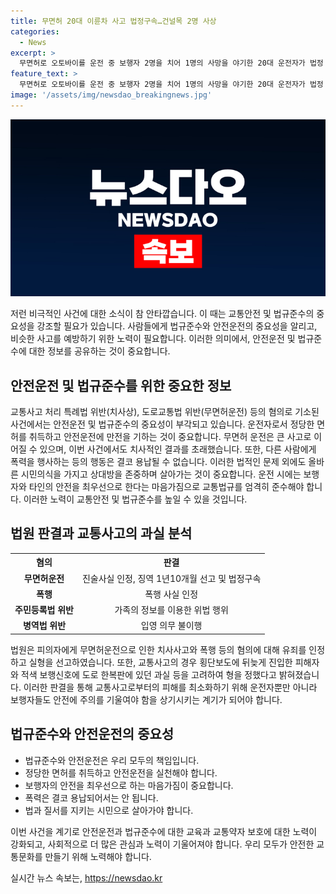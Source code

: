 ```yaml
---
title: 무면허 20대 이륜차 사고 법정구속…건널목 2명 사상
categories:
  - News
excerpt: >
  무면허로 오토바이를 운전 중 보행자 2명을 치어 1명의 사망을 야기한 20대 운전자가 법정 구속됐다. 폭행과 주민등록법 위반 혐의도 추가기소됐으며, 법원은 모든 혐의를 인정하고 징역 1년10월을 선고했다. 운전자는 무면허 운전으로 2명을 다친 사고로 폭행과 주민등록법 위반 혐의를 받았으며, 정당한 이유 없이 병역 응하지 않는 등 다양한 법을 위반했다. 법원은 중대한 결과를 초래한 행위를 고려해 형을 정했다.
feature_text: >
  무면허로 오토바이를 운전 중 보행자 2명을 치어 1명의 사망을 야기한 20대 운전자가 법정 구속됐다. 폭행과 주민등록법 위반 혐의도 추가기소됐으며, 법원은 모든 혐의를 인정하고 징역 1년10월을 선고했다. 운전자는 무면허 운전으로 2명을 다친 사고로 폭행과 주민등록법 위반 혐의를 받았으며, 정당한 이유 없이 병역 응하지 않는 등 다양한 법을 위반했다. 법원은 중대한 결과를 초래한 행위를 고려해 형을 정했다.
image: '/assets/img/newsdao_breakingnews.jpg'
---
```


<p><img src="/assets/img/newsdao_breakingnews.jpg" alt="ontimetimes 속보" /></p>

<p>저런 비극적인 사건에 대한 소식이 참 안타깝습니다. 이 때는 교통안전 및 법규준수의 중요성을 강조할 필요가 있습니다. 사람들에게 법규준수와 안전운전의 중요성을 알리고, 비슷한 사고를 예방하기 위한 노력이 필요합니다. 이러한 의미에서, 안전운전 및 법규준수에 대한 정보를 공유하는 것이 중요합니다. </p>

<h2 data-ke-size="size26">안전운전 및 법규준수를 위한 중요한 정보</h2>

<p data-ke-size="size16">교통사고 처리 특례법 위반(치사상), 도로교통법 위반(무면허운전) 등의 혐의로 기소된 사건에서는 안전운전 및 법규준수의 중요성이 부각되고 있습니다. 운전자로서 정당한 면허를 취득하고 안전운전에 만전을 기하는 것이 중요합니다. 무면허 운전은 큰 사고로 이어질 수 있으며, 이번 사건에서도 치사적인 결과를 초래했습니다. 또한, 다른 사람에게 폭력을 행사하는 등의 행동은 결코 용납될 수 없습니다. 이러한 법적인 문제 외에도 올바른 시민의식을 가지고 상대방을 존중하며 살아가는 것이 중요합니다. 운전 시에는 보행자와 타인의 안전을 최우선으로 한다는 마음가짐으로 교통법규를 엄격히 준수해야 합니다. 이러한 노력이 교통안전 및 법규준수를 높일 수 있을 것입니다.</p>

<h2 data-ke-size="size26">법원 판결과 교통사고의 과실 분석</h2>

<table>
    <tr>
        <th>혐의</th>
        <th>판결</th>
    </tr>
    <tr>
        <td style="text-align: center; height: 17px;"><b>무면허운전</b></td>
        <td style="text-align: center; height: 17px;">진술사실 인정, 징역 1년10개월 선고 및 법정구속</td>
    </tr>
    <tr>
        <td style="text-align: center; height: 17px;"><b>폭행</b></td>
        <td style="text-align: center; height: 17px;">폭행 사실 인정</td>
    </tr>
    <tr>
        <td style="text-align: center; height: 17px;"><b>주민등록법 위반</b></td>
        <td style="text-align: center; height: 17px;">가족의 정보를 이용한 위법 행위</td>
    </tr>
    <tr>
        <td style="text-align: center; height: 17px;"><b>병역법 위반</b></td>
        <td style="text-align: center; height: 17px;">입영 의무 불이행</td>
    </tr>
</table>

<p data-ke-size="size16">법원은 피의자에게 무면허운전으로 인한 치사사고와 폭행 등의 혐의에 대해 유죄를 인정하고 실형을 선고하였습니다. 또한, 교통사고의 경우 횡단보도에 뒤늦게 진입한 피해자와 적색 보행신호에 도로 한복판에 있던 과실 등을 고려하여 형을 정했다고 밝혀졌습니다. 이러한 판결을 통해 교통사고로부터의 피해를 최소화하기 위해 운전자뿐만 아니라 보행자들도 안전에 주의를 기울여야 함을 상기시키는 계기가 되어야 합니다.</p>

<h2 data-ke-size="size26">법규준수와 안전운전의 중요성</h2>

<ul>
    <li>법규준수와 안전운전은 우리 모두의 책임입니다.</li>
    <li>정당한 면허를 취득하고 안전운전을 실천해야 합니다.</li>
    <li>보행자의 안전을 최우선으로 하는 마음가짐이 중요합니다.</li>
    <li>폭력은 결코 용납되어서는 안 됩니다.</li>
    <li>법과 질서를 지키는 시민으로 살아가야 합니다.</li>
</ul>

<p data-ke-size="size16">이번 사건을 계기로 안전운전과 법규준수에 대한 교육과 교통약자 보호에 대한 노력이 강화되고, 사회적으로 더 많은 관심과 노력이 기울어져야 합니다. 우리 모두가 안전한 교통문화를 만들기 위해 노력해야 합니다.</p>
실시간 뉴스 속보는, <a href="https://newsdao.kr" rel="dofollow">https://newsdao.kr</a>


